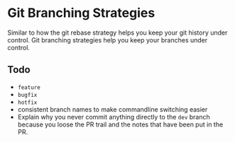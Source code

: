 # Git Branching Strategies

Similar to how the git rebase strategy helps you keep your git history under control. Git branching strategies help you keep your branches under control.

## Todo
  - `feature`
  - `bugfix`
  - `hotfix`
  - consistent branch names to make commandline switching easier
  - Explain why you never commit anything directly to the `dev` branch because you loose the PR trail and the notes that have been put in the PR.